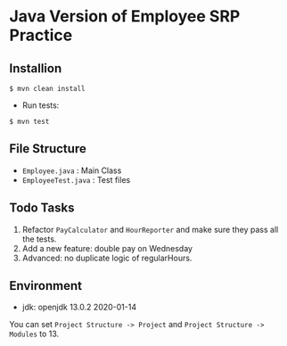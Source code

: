 # Java Version of Employee SRP Practice

## Installion

```shell script
$ mvn clean install
```

* Run tests:
```shell script
$ mvn test
```

## File Structure

* `Employee.java` : Main Class
* `EmployeeTest.java` : Test files

## Todo Tasks

1. Refactor `PayCalculator` and `HourReporter` and make sure they pass all the tests.
2. Add a new feature: double pay on Wednesday
3. Advanced: no duplicate logic of regularHours.


## Environment

* jdk: openjdk 13.0.2 2020-01-14

You can set `Project Structure -> Project` and `Project Structure -> Modules` to 13.